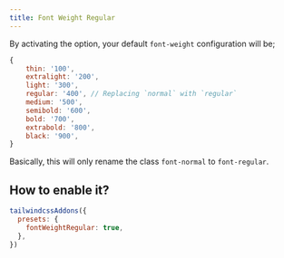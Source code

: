 ```yaml
---
title: Font Weight Regular
---
```


By activating the option, your default `font-weight` configuration will be;

```js
{
	thin: '100',
	extralight: '200',
	light: '300',
	regular: '400', // Replacing `normal` with `regular`
	medium: '500',
	semibold: '600',
	bold: '700',
	extrabold: '800',
	black: '900',
}
```

Basically, this will only rename the class `font-normal` to `font-regular`.

## How to enable it?

```js
tailwindcssAddons({
  presets: {
    fontWeightRegular: true,
  },
})
```
